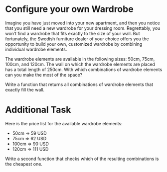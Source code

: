 # Configure your own Wardrobe

Imagine you have just moved into your new apartment, and then you notice that you still need a new wardrobe for your dressing room.
Regrettably, you won’t find a wardrobe that fits exactly to the size of your wall.
But fortunately, the Swedish furniture dealer of your choice offers you the opportunity to build your own, customized wardrobe by combining individual wardrobe elements.

The wardrobe elements are available in the following sizes: 50cm, 75cm, 100cm, and 120cm.
The wall on which the wardrobe elements are placed has a total length of 250cm.
With which combinations of wardrobe elements can you make the most of the space?

Write a function that returns all combinations of wardrobe elements that exactly fill the wall.

# Additional Task

Here is the price list for the available wardrobe elements:

- 50cm => 59 USD
- 75cm => 62 USD
- 100cm => 90 USD
- 120cm => 111 USD

Write a second function that checks which of the resulting combinations is the cheapest one.